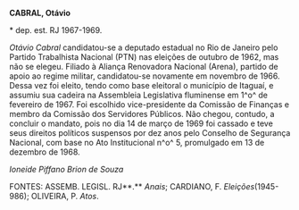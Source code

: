 **CABRAL, Otávio**

\* dep. est. RJ 1967-1969.

*Otávio Cabral* candidatou-se a deputado estadual no Rio de Janeiro pelo
Partido Trabalhista Nacional (PTN) nas eleições de outubro de 1962, mas
não se elegeu. Filiado à Aliança Renovadora Nacional (Arena), partido de
apoio ao regime militar, candidatou-se novamente em novembro de 1966.
Dessa vez foi eleito, tendo como base eleitoral o município de Itaguaí,
e assumiu sua cadeira na Assembleia Legislativa fluminense em 1^o^ de
fevereiro de 1967. Foi escolhido vice-presidente da Comissão de Finanças
e membro da Comissão dos Servidores Públicos. Não chegou, contudo, a
concluir o mandato, pois no dia 14 de março de 1969 foi cassado e teve
seus direitos políticos suspensos por dez anos pelo Conselho de
Segurança Nacional, com base no Ato Institucional n^o^ 5, promulgado em
13 de dezembro de 1968.

*Ioneide Piffano Brion de Souza*

FONTES: ASSEMB. LEGISL. RJ**.** *Anais*; CARDIANO, F.
*Eleições*(1945-986); OLIVEIRA, P. *Atos*.
